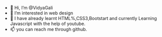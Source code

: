 - 👋 Hi, I’m @VidyaGali
- 👀 I’m interested in web design
- 🌱 I have already learnt HTML%,CSS3,Bootstart and currently Learning Javascript with the help of youtube.
- 📫 you can reach me through github.
<!---
VidyaGali/VidyaGali is a ✨ special ✨ repository because its `README.md` (this file) appears on your GitHub profile.
You can click the Preview link to take a look at your changes.
--->
